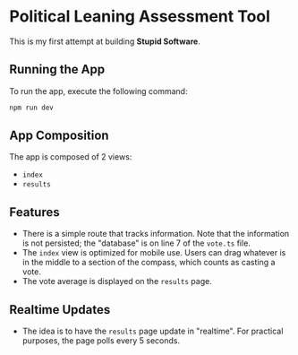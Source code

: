 # Political Leaning Assessment Tool

This is my first attempt at building **Stupid Software**.

## Running the App

To run the app, execute the following command:

```bash
npm run dev
```

## App Composition

The app is composed of 2 views:

- `index`
- `results`

## Features

- There is a simple route that tracks information. Note that the information is not persisted; the "database" is on line 7 of the `vote.ts` file.
- The `index` view is optimized for mobile use. Users can drag whatever is in the middle to a section of the compass, which counts as casting a vote.
- The vote average is displayed on the `results` page.

## Realtime Updates

- The idea is to have the `results` page update in "realtime". For practical purposes, the page polls every 5 seconds.
